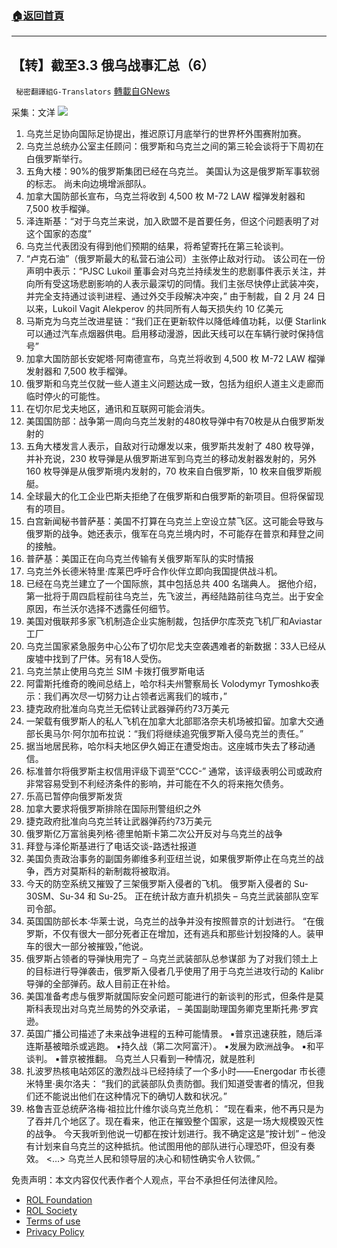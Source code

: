 ###  [:house:返回首頁](https://github.com/ourhimalayas/txt)
---


## 【转】截至3.3 俄乌战事汇总（6）
` 秘密翻譯組G-Translators` [轉載自GNews](https://gnews.org/zh-hans/2103483/)

采集：文洋
![](https://assets.gnews.org/wp-content/uploads/2022/03/Snipaste_2022-02-04_18-32-27.jpg)
1. 乌克兰足协向国际足协提出，推迟原订月底举行的世界杯外围赛附加赛。
2. 乌克兰总统办公室主任顾问：俄罗斯和乌克兰之间的第三轮会谈将于下周初在白俄罗斯举行。
3. 五角大楼：90%的俄罗斯集团已经在乌克兰。 美国认为这是俄罗斯军事软弱的标志。 尚未向边境增派部队。
4. 加拿大国防部长宣布，乌克兰将收到 4,500 枚 M-72 LAW 榴弹发射器和 7,500 枚手榴弹。
5. 泽连斯基：“对于乌克兰来说，加入欧盟不是首要任务，但这个问题表明了对这个国家的态度”
6. 乌克兰代表团没有得到他们预期的结果，将希望寄托在第三轮谈判。
7. “卢克石油”（俄罗斯最大的私营石油公司）主张停止敌对行动。
该公司在一份声明中表示：“PJSC Lukoil 董事会对乌克兰持续发生的悲剧事件表示关注，并向所有受这场悲剧影响的人表示最深切的同情。我们主张尽快停止武装冲突，并完全支持通过谈判进程、通过外交手段解决冲突，”
由于制裁，自 2 月 24 日以来，Lukoil Vagit Alekperov 的共同所有人每天损失约 10 亿美元
8. 马斯克为乌克兰改进星链：“我们正在更新软件以降低峰值功耗，以便 Starlink 可以通过汽车点烟器供电。启用移动漫游，因此天线可以在车辆行驶时保持信号”
9. 加拿大国防部长安妮塔·阿南德宣布，乌克兰将收到 4,500 枚 M-72 LAW 榴弹发射器和 7,500 枚手榴弹。
10. 俄罗斯和乌克兰仅就一些人道主义问题达成一致，包括为组织人道主义走廊而临时停火的可能性。
11. 在切尔尼戈夫地区，通讯和互联网可能会消失。
12. 美国国防部：战争第一周向乌克兰发射的480枚导弹中有70枚是从白俄罗斯发射的
13. 五角大楼发言人表示，自敌对行动爆发以来，俄罗斯共发射了 480 枚导弹，并补充说，230 枚导弹是从俄罗斯进军到乌克兰的移动发射器发射的，另外 160 枚导弹是从俄罗斯境内发射的，70 枚来自白俄罗斯，10 枚来自俄罗斯舰艇。
14. 全球最大的化工企业巴斯夫拒绝了在俄罗斯和白俄罗斯的新项目。但将保留现有的项目。
15. 白宫新闻秘书普萨基：美国不打算在乌克兰上空设立禁飞区。这可能会导致与俄罗斯的战争。她还表示，俄军在乌克兰境内时，不可能存在普京和拜登之间的接触。
16. 普萨基：美国正在向乌克兰传输有关俄罗斯军队的实时情报
17. 乌克兰外长德米特里·库莱巴呼吁合作伙伴立即向我国提供战斗机。
18. 已经在乌克兰建立了一个国际旅，其中包括总共 400 名瑞典人。
据他介绍，第一批将于周四启程前往乌克兰，先飞波兰，再经陆路前往乌克兰。出于安全原因，布兰沃尔选择不透露任何细节。
19. 美国对俄联邦多家飞机制造企业实施制裁，包括伊尔库茨克飞机厂和Aviastar工厂
20. 乌克兰国家紧急服务中心公布了切尔尼戈夫空袭遇难者的新数据：33人已经从废墟中找到了尸体。另有18人受伤。
21. 乌克兰禁止使用乌克兰 SIM 卡拨打俄罗斯电话
22. 阿雷斯托维奇的晚间总结上，哈尔科夫州警察局长 Volodymyr Tymoshko表示：我们再次尽一切努力让占领者远离我们的城市，”
23. 捷克政府批准向乌克兰无偿转让武器弹药约73万美元
24. 一架载有俄罗斯人的私人飞机在加拿大北部耶洛奈夫机场被扣留。加拿大交通部长奥马尔·阿尔加布拉说：“我们将继续追究俄罗斯入侵乌克兰的责任。”
25. 据当地居民称，哈尔科夫地区伊久姆正在遭受炮击。这座城市失去了移动通信。
26. 标准普尔将俄罗斯主权信用评级下调至“CCC-”
通常，该评级表明公司或政府非常容易受到不利经济条件的影响，并可能在不久的将来拖欠债务。
27. 乐高已暂停向俄罗斯发货
28. 加拿大要求将俄罗斯排除在国际刑警组织之外
29. 捷克政府批准向乌克兰转让武器弹药约73万美元
30. 俄罗斯亿万富翁奥列格·德里帕斯卡第二次公开反对与乌克兰的战争
31. 拜登与泽伦斯基进行了电话交谈-路透社报道
32. 美国负责政治事务的副国务卿维多利亚纽兰说，如果俄罗斯停止在乌克兰的战争，西方对莫斯科的新制裁将被取消。
33. 今天的防空系统又摧毁了三架俄罗斯入侵者的飞机。
俄罗斯入侵者的 Su-30SM、Su-34 和 Su-25。 正在统计敌方直升机损失 – 乌克兰武装部队空军司令部。
34. 英国国防部长本·华莱士说，乌克兰的战争并没有按照普京的计划进行。
“在俄罗斯，不仅有很大一部分死者正在增加，还有逃兵和那些计划投降的人。装甲车的很大一部分被摧毁，”他说。
35. 俄罗斯占领者的导弹快用完了 – 乌克兰武装部队总参谋部
为了对我们领土上的目标进行导弹袭击，俄罗斯入侵者几乎使用了用于乌克兰进攻行动的 Kalibr 导弹的全部弹药。敌人目前正在补给。
36. 美国准备考虑与俄罗斯就国际安全问题可能进行的新谈判的形式，但条件是莫斯科表现出对乌克兰局势的外交承诺， – 美国副助理国务卿克里斯托弗·罗宾逊。
37. 英国广播公司描述了未来战争进程的五种可能情景。
▪️普京迅速获胜，随后泽连斯基被暗杀或逃跑。
▪️持久战（第二次阿富汗）。
▪️发展为欧洲战争。
▪️和平谈判。
▪️普京被推翻。
乌克兰人只看到一种情况，就是胜利
38. 扎波罗热核电站郊区的激烈战斗已经持续了一个多小时——Energodar 市长德米特里·奥尔洛夫：
“我们的武装部队负责防御。我们知道受害者的情况，但我们还不能说出他们在这种情况下的确切人数和状况。”
39. 格鲁吉亚总统萨洛梅·祖拉比什维尔谈乌克兰危机：
“现在看来，他不再只是为了吞并几个地区了。现在看来，他正在摧毁整个国家，这是一场大规模毁灭性的战争。
今天我听到他说一切都在按计划进行。我不确定这是“按计划” – 他没有计划来自乌克兰的这种抵抗。他试图用他的部队进行心理恐吓，但没有奏效。 &lt;…&gt; 乌克兰人民和领导层的决心和韧性确实令人钦佩。”


 

免责声明：本文内容仅代表作者个人观点，平台不承担任何法律风险。

- [ROL Foundation](https://rolfoundation.org/)
- [ROL Society](https://rolsociety.org/)
- [Terms of use](https://gnews.org/terms-of-use-3/)
- [Privacy Policy](https://gnews.org/privacy-policy/)
